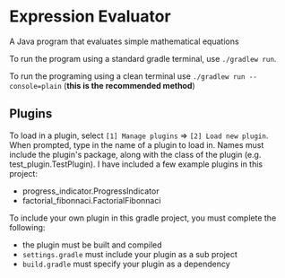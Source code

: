 # Expression Evaluator
A Java program that evaluates simple mathematical equations

To run the program using a standard gradle terminal, use `./gradlew run`.

To run the programing using a clean terminal use `./gradlew run --console=plain` (**this is the recommended method**)

## Plugins
To load in a plugin, select `[1] Manage plugins` => `[2] Load new plugin`. When prompted, type in the name of a plugin to load in. Names must include the plugin's package, along with the class of the plugin (e.g. test_plugin.TestPlugin). I have included a few example plugins in this project:
- progress_indicator.ProgressIndicator 
- factorial_fibonnaci.FactorialFibonnaci

To include your own plugin in this gradle project, you must complete the following:
- the plugin must be built and compiled
- `settings.gradle` must include your plugin as a sub project
- `build.gradle` must specify your plugin as a dependency